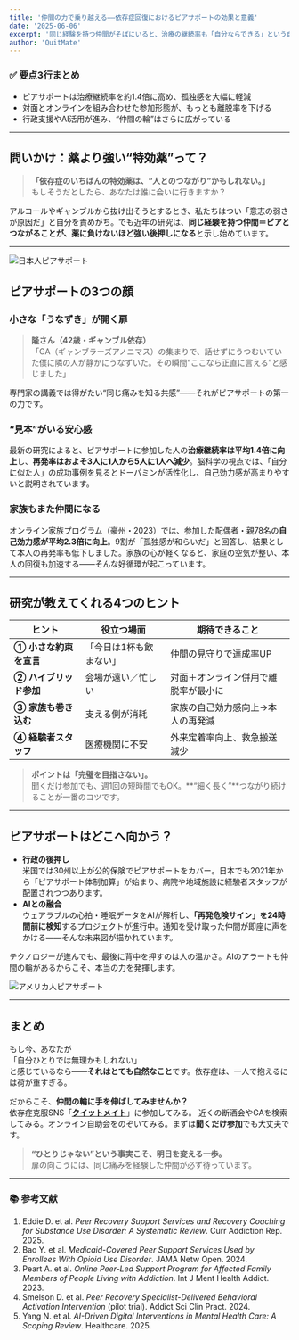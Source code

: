 ```yaml
---
title: '仲間の力で乗り越える——依存症回復におけるピアサポートの効果と意義'
date: '2025-06-06'
excerpt: '同じ経験を持つ仲間がそばにいると、治療の継続率も「自分ならできる」という自信もグッと伸びる──最新研究と具体例から、ピアサポートの本質をやさしく解説します。'
author: 'QuitMate'
---
```


### ✅ 要点3行まとめ
- ピアサポートは治療継続率を約1.4倍に高め、孤独感を大幅に軽減 
- 対面とオンラインを組み合わせた参加形態が、もっとも離脱率を下げる 
- 行政支援やAI活用が進み、“仲間の輪”はさらに広がっている

---

## 問いかけ：薬より強い“特効薬”って？

> **「依存症のいちばんの特効薬は、“人とのつながり”かもしれない。」**  
> もしそうだとしたら、あなたは誰に会いに行きますか？

アルコールやギャンブルから抜け出そうとするとき、私たちはつい「意志の弱さが原因だ」と自分を責めがち。でも近年の研究は、**同じ経験を持つ仲間＝ピアとつながることが、薬に負けないほど強い後押しになる**と示し始めています。

---

![日本人ピアサポート](peer-support-ja.png)

## ピアサポートの3つの顔

### 小さな「うなずき」が開く扉
> **隆さん（42歳・ギャンブル依存）**  
> 「GA（ギャンブラーズアノニマス）の集まりで、話せずにうつむいていた僕に隣の人が静かにうなずいた。その瞬間“ここなら正直に言える”と感じました」

専門家の講義では得がたい“同じ痛みを知る共感”——それがピアサポートの第一の力です。  

### “見本”がいる安心感  
最新の研究によると、ピアサポートに参加した人の**治療継続率は平均1.4倍に向上**し、**再発率はおよそ3人に1人から5人に1人へ減少**。脳科学の視点では、「自分に似た人」の成功事例を見るとドーパミンが活性化し、自己効力感が高まりやすいと説明されています。  

### 家族もまた仲間になる  
オンライン家族プログラム（豪州・2023）では、参加した配偶者・親78名の**自己効力感が平均2.3倍に向上**。9割が「孤独感が和らいだ」と回答し、結果として本人の再発率も低下しました。家族の心が軽くなると、家庭の空気が整い、本人の回復も加速する——そんな好循環が起こっています。

---

## 研究が教えてくれる4つのヒント

| ヒント | 役立つ場面 | 期待できること |
| --- | --- | --- |
| **① 小さな約束を宣言** | 「今日は1杯も飲まない」 | 仲間の見守りで達成率UP |
| **② ハイブリッド参加** | 会場が遠い／忙しい | 対面＋オンライン併用で離脱率が最小に |
| **③ 家族も巻き込む** | 支える側が消耗 | 家族の自己効力感向上→本人の再発減 |
| **④ 経験者スタッフ** | 医療機関に不安 | 外来定着率向上、救急搬送減少 |

> **ポイントは「完璧を目指さない」。**  
> 聞くだけ参加でも、週1回の短時間でもOK。**“細く長く”**つながり続けることが一番のコツです。

---

## ピアサポートはどこへ向かう？

- **行政の後押し**  
  米国では30州以上が公的保険でピアサポートをカバー。日本でも2021年から「ピアサポート体制加算」が始まり、病院や地域施設に経験者スタッフが配置されつつあります。  
- **AIとの融合**  
  ウェアラブルの心拍・睡眠データをAIが解析し、**「再発危険サイン」を24時間前に検知**するプロジェクトが進行中。通知を受け取った仲間が即座に声をかける——そんな未来図が描かれています。  

テクノロジーが進んでも、最後に背中を押すのは人の温かさ。AIのアラートも仲間の輪があるからこそ、本当の力を発揮します。

![アメリカ人ピアサポート](peer-support-en.png)

---

## まとめ

もし今、あなたが  
「自分ひとりでは無理かもしれない」  
と感じているなら——**それはとても自然なこと**です。依存症は、一人で抱えるには荷が重すぎる。  

だからこそ、**仲間の輪に手を伸ばしてみませんか？**  
依存症克服SNS「[**クイットメイト**](https://about.quitmate.app/)」に参加してみる。
近くの断酒会やGAを検索してみる。オンライン自助会をのぞいてみる。まずは**聞くだけ参加**でも大丈夫です。  

> **“ひとりじゃない”という事実こそ、明日を変える一歩。**  
> 扉の向こうには、同じ痛みを経験した仲間が必ず待っています。

---

### 📚 参考文献
1. Eddie D. et al. *Peer Recovery Support Services and Recovery Coaching for Substance Use Disorder: A Systematic Review*. Curr Addiction Rep. 2025.  
2. Bao Y. et al. *Medicaid-Covered Peer Support Services Used by Enrollees With Opioid Use Disorder*. JAMA Netw Open. 2024.  
3. Peart A. et al. *Online Peer-Led Support Program for Affected Family Members of People Living with Addiction*. Int J Ment Health Addict. 2023.  
4. Smelson D. et al. *Peer Recovery Specialist-Delivered Behavioral Activation Intervention* (pilot trial). Addict Sci Clin Pract. 2024.  
5. Yang N. et al. *AI-Driven Digital Interventions in Mental Health Care: A Scoping Review*. Healthcare. 2025.  
